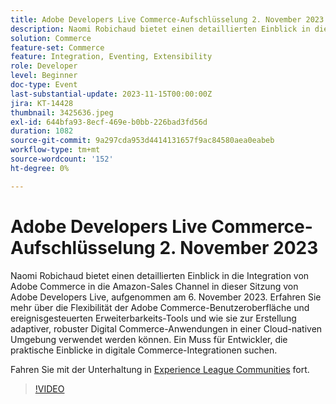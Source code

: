 ```yaml
---
title: Adobe Developers Live Commerce-Aufschlüsselung 2. November 2023
description: Naomi Robichaud bietet einen detaillierten Einblick in die Integration von Adobe Commerce in die Amazon-Sales Channel in dieser Sitzung von Adobe Developers Live, aufgenommen am 6. November 2023. Erfahren Sie mehr über die Flexibilität der Adobe Commerce-Benutzeroberfläche und ereignisgesteuerten Erweiterbarkeits-Tools und wie sie zur Erstellung adaptiver, robuster Digital Commerce-Anwendungen in einer Cloud-nativen Umgebung verwendet werden können. Ein Muss für Entwickler, die praktische Einblicke in digitale Commerce-Integrationen suchen.
solution: Commerce
feature-set: Commerce
feature: Integration, Eventing, Extensibility
role: Developer
level: Beginner
doc-type: Event
last-substantial-update: 2023-11-15T00:00:00Z
jira: KT-14428
thumbnail: 3425636.jpeg
exl-id: 644bfa93-8ecf-469e-b0bb-226bad3fd56d
duration: 1082
source-git-commit: 9a297cda953d4414131657f9ac84580aea0eabeb
workflow-type: tm+mt
source-wordcount: '152'
ht-degree: 0%

---
```


# Adobe Developers Live Commerce-Aufschlüsselung 2. November 2023

Naomi Robichaud bietet einen detaillierten Einblick in die Integration von Adobe Commerce in die Amazon-Sales Channel in dieser Sitzung von Adobe Developers Live, aufgenommen am 6. November 2023. Erfahren Sie mehr über die Flexibilität der Adobe Commerce-Benutzeroberfläche und ereignisgesteuerten Erweiterbarkeits-Tools und wie sie zur Erstellung adaptiver, robuster Digital Commerce-Anwendungen in einer Cloud-nativen Umgebung verwendet werden können. Ein Muss für Entwickler, die praktische Einblicke in digitale Commerce-Integrationen suchen.

Fahren Sie mit der Unterhaltung in [Experience League Communities](https://adobe.ly/46M7lZK) fort.

>[!VIDEO](https://video.tv.adobe.com/v/3425636/?learn=on)
